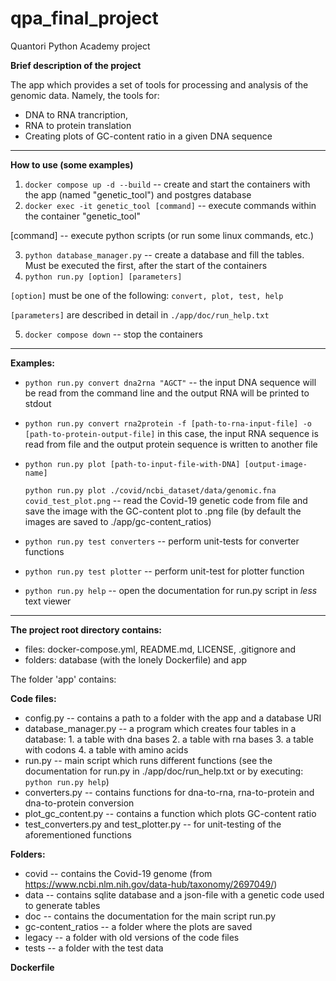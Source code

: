 # qpa_final_project
Quantori Python Academy project

**Brief description of the project**

The app which provides a set of tools for processing and analysis of the genomic data.
Namely, the tools for:

* DNA to RNA trancription, 
* RNA to protein translation
* Creating plots of GC-content ratio in a given DNA sequence

---

**How to use (some examples)**

1. `docker compose up -d --build`  -- create and start the containers with the app (named "genetic_tool") and postgres database
2. `docker exec -it genetic_tool [command]` -- execute commands within the container "genetic_tool"

[command] -- execute python scripts (or run some linux commands, etc.) 

3. `python database_manager.py` -- create a database and fill the tables. Must be executed the first, after the start of the containers 
4. `python run.py [option] [parameters]`

`[option]` must be one of the following: `convert, plot, test, help`

`[parameters]` are described in detail in `./app/doc/run_help.txt`

5. `docker compose down` -- stop the containers

---

**Examples:**

* `python run.py convert dna2rna "AGCT"` -- the input DNA sequence will be read from the command line
                                                  and the output RNA will be printed to stdout

* `python run.py convert rna2protein -f [path-to-rna-input-file] -o [path-to-protein-output-file]`
   in this case, the input RNA sequence is read from file and the output protein sequence is written to another file                                     

* `python run.py plot [path-to-input-file-with-DNA] [output-image-name]`

  `python run.py plot ./covid/ncbi_dataset/data/genomic.fna covid_test_plot.png` -- read the Covid-19 genetic code
    from file and save the image with the GC-content plot to .png file (by default the images are saved to ./app/gc-content_ratios) 

* `python run.py test converters` -- perform unit-tests for converter functions

* `python run.py test plotter` -- perform unit-test for plotter function

* `python run.py help` -- open the documentation for run.py script in *less* text viewer

---

**The project root directory contains:** 
* files: docker-compose.yml, README.md, LICENSE, .gitignore and 
* folders: database (with the lonely Dockerfile) and app

The folder 'app' contains:

**Code files:**    

* config.py -- contains a path to a folder with the app and a database URI
* database_manager.py -- a program which creates four tables in a database:
                             1. a table with dna bases
                             2. a table with rna bases
                             3. a table with codons
                             4. a table with amino acids
* run.py -- main script which runs different functions (see the documentation
                for run.py in ./app/doc/run_help.txt or by executing:
                `python run.py help`)
* converters.py -- contains functions for dna-to-rna, rna-to-protein and dna-to-protein
                       conversion
* plot_gc_content.py -- contains a function which plots GC-content ratio
* test_converters.py and test_plotter.py -- for unit-testing of the aforementioned functions

**Folders:**

* covid -- contains the Covid-19 genome (from https://www.ncbi.nlm.nih.gov/data-hub/taxonomy/2697049/)
* data -- contains sqlite database and a json-file with a genetic code used to generate tables 
* doc -- contains the documentation for the main script run.py
* gc-content_ratios -- a folder where the plots are saved
* legacy -- a folder with old versions of the code files
* tests -- a folder with the test data 

**Dockerfile**
